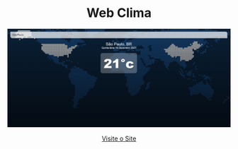 <h1 align="center">Web Clima</h1>

<div align="center">

![alt text](https://github.com/Gabriel-lotto/App-clima/blob/main/src/assets/Front-site.PNG?raw=true)

</div>

<p align="center">
 <a href="https://clima-vue-v1.netlify.app/">Visite o Site</a>
